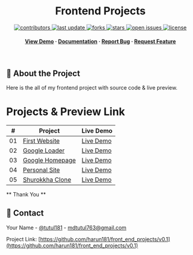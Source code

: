 <div align="center">
  <h1>Frontend Projects</h1>

<!-- Badges -->
<p>
  <a href="https://github.com/harun181/front_end_projects/graphs/contributors">
    <img src="https://img.shields.io/github/contributors/Louis3797/awesome-readme-template" alt="contributors" />
  </a>
  <a href="https://github.com/harun181/front_end_projects/graphs/commit-activity">
    <img src="https://img.shields.io/github/last-commit/Louis3797/awesome-readme-template" alt="last update" />
  </a>
  <a href="https://github.com/harun181/front_end_projects/network/members">
    <img src="https://img.shields.io/github/forks/Louis3797/awesome-readme-template" alt="forks" />
  </a>
  <a href="https://github.com/harun181/front_end_projects/stargazers">
    <img src="https://img.shields.io/github/stars/Louis3797/awesome-readme-template" alt="stars" />
  </a>
  <a href="https://github.com/harun181/front_end_projects/issues/">
    <img src="https://img.shields.io/github/issues/Louis3797/awesome-readme-template" alt="open issues" />
  </a>
  <a href="https://github.com/harun181/front_end_projects/blob/master/LICENSE">
    <img src="https://img.shields.io/github/license/Louis3797/awesome-readme-template.svg" alt="license" />
  </a>
</p>

<h4>
    <a href="https://github.com/harun181/front_end_projects/">View Demo</a>
  <span> · </span>
    <a href="https://github.com/harun181/front_end_projects/">Documentation</a>
  <span> · </span>
    <a href="https://github.com/harun181/front_end_projects/issues/">Report Bug</a>
  <span> · </span>
    <a href="https://github.com/harun181/front_end_projects/issues/">Request Feature</a>
  </h4>
</div>

<br />

<!-- About the Project -->

## :star2: About the Project

Here is the all of my frontend project with source code & live preview.

# Projects & Preview Link

|  #  | Project                                                                                             | Live Demo                                                                                           |
| :-: | --------------------------------------------------------------------------------------------------- | --------------------------------------------------------------------------------------------------- |
| 01  | [First Website](https://github.com/harun181/front_end_projects/main/01.%20first-website)            | [Live Demo](https://harun181.github.io/front_end_projects/01.%20first-website/index.html)           |
| 02  | [Google Loader](https://harun181.github.io/front_end_projects/main/02.%20google-loader)             | [Live Demo](https://harun181.github.io/front_end_projects/02.%20google-loader/index.html)           |
| 03  | [Google Homepage](https://harun181.github.io/front_end_projects/main/03.%20google-homepage)         | [Live Demo](https://harun181.github.io/front_end_projects/03.%20google-homepage/index.html)         |
| 04  | [Personal Site](https://harun181.github.io/front_end_projects/main/04.%20personal-site)             | [Live Demo](https://harun181.github.io/front_end_projects/04.%20personal-site/index.html)           |
| 05  | [Shurokkha Clone](https://harun181.github.io/front_end_projects/main/05.%20shurokkha-vaccine-clone) | [Live Demo](https://harun181.github.io/front_end_projects/05.%20shurokkha-vaccine-clone/index.html) |

** Thank You **

<!-- Contact -->

## :handshake: Contact

Your Name - [@tutul181](https://twitter.com/tutul181) - mdtutul763@gmail.com

Project Link: [https://github.com/harun181/front_end_projects/v0.1](https://github.com/harun181/front_end_projects/v0.1)
